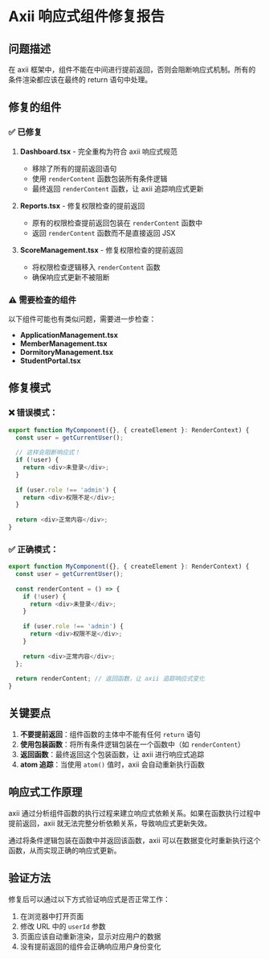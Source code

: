 # Axii 响应式组件修复报告

## 问题描述

在 axii 框架中，组件不能在中间进行提前返回，否则会阻断响应式机制。所有的条件渲染都应该在最终的 return 语句中处理。

## 修复的组件

### ✅ 已修复

1. **Dashboard.tsx** - 完全重构为符合 axii 响应式规范
   - 移除了所有的提前返回语句
   - 使用 `renderContent` 函数包装所有条件逻辑
   - 最终返回 `renderContent` 函数，让 axii 追踪响应式更新

2. **Reports.tsx** - 修复权限检查的提前返回
   - 原有的权限检查提前返回包装在 `renderContent` 函数中
   - 返回 `renderContent` 函数而不是直接返回 JSX

3. **ScoreManagement.tsx** - 修复权限检查的提前返回
   - 将权限检查逻辑移入 `renderContent` 函数
   - 确保响应式更新不被阻断

### ⚠️ 需要检查的组件

以下组件可能也有类似问题，需要进一步检查：

- **ApplicationManagement.tsx**
- **MemberManagement.tsx** 
- **DormitoryManagement.tsx**
- **StudentPortal.tsx**

## 修复模式

### ❌ 错误模式：
```typescript
export function MyComponent({}, { createElement }: RenderContext) {
  const user = getCurrentUser();
  
  // 这样会阻断响应式！
  if (!user) {
    return <div>未登录</div>;
  }
  
  if (user.role !== 'admin') {
    return <div>权限不足</div>;
  }
  
  return <div>正常内容</div>;
}
```

### ✅ 正确模式：
```typescript
export function MyComponent({}, { createElement }: RenderContext) {
  const user = getCurrentUser();
  
  const renderContent = () => {
    if (!user) {
      return <div>未登录</div>;
    }
    
    if (user.role !== 'admin') {
      return <div>权限不足</div>;
    }
    
    return <div>正常内容</div>;
  };
  
  return renderContent; // 返回函数，让 axii 追踪响应式变化
}
```

## 关键要点

1. **不要提前返回**：组件函数的主体中不能有任何 `return` 语句
2. **使用包装函数**：将所有条件逻辑包装在一个函数中（如 `renderContent`）
3. **返回函数**：最终返回这个包装函数，让 axii 进行响应式追踪
4. **atom 追踪**：当使用 `atom()` 值时，axii 会自动重新执行函数

## 响应式工作原理

axii 通过分析组件函数的执行过程来建立响应式依赖关系。如果在函数执行过程中提前返回，axii 就无法完整分析依赖关系，导致响应式更新失效。

通过将条件逻辑包装在函数中并返回该函数，axii 可以在数据变化时重新执行这个函数，从而实现正确的响应式更新。

## 验证方法

修复后可以通过以下方式验证响应式是否正常工作：

1. 在浏览器中打开页面
2. 修改 URL 中的 `userId` 参数
3. 页面应该自动重新渲染，显示对应用户的数据
4. 没有提前返回的组件会正确响应用户身份变化
